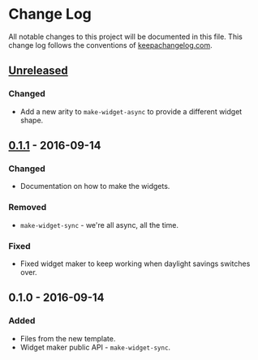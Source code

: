 # Change Log
All notable changes to this project will be documented in this file. This change log follows the conventions of [keepachangelog.com](http://keepachangelog.com/).

## [Unreleased]
### Changed
- Add a new arity to `make-widget-async` to provide a different widget shape.

## [0.1.1] - 2016-09-14
### Changed
- Documentation on how to make the widgets.

### Removed
- `make-widget-sync` - we're all async, all the time.

### Fixed
- Fixed widget maker to keep working when daylight savings switches over.

## 0.1.0 - 2016-09-14
### Added
- Files from the new template.
- Widget maker public API - `make-widget-sync`.

[Unreleased]: https://github.com/your-name/cljs-dnd/compare/0.1.1...HEAD
[0.1.1]: https://github.com/your-name/cljs-dnd/compare/0.1.0...0.1.1
